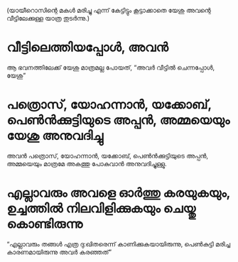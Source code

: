 (യായീറൊസിന്റെ മകൾ മരിച്ചു എന്ന് കേട്ടിട്ടും കൂട്ടാക്കാതെ യേശു അവന്റെ വീട്ടിലേക്കുള്ള യാത്ര തുടർന്നു.)
# വീട്ടിലെത്തിയപ്പോൾ, അവൻ
ആ ഭവനത്തിലേക്ക് യേശു മാത്രമല്ല പോയത്, “അവർ വീട്ടിൽ ചെന്നപ്പോൾ, യേശു” 
# പത്രൊസ്, യോഹന്നാൻ, യക്കോബ്, പെൺൻക്കുട്ടിയുടെ അപ്പൻ, അമ്മയെയും യേശു അനുവദിച്ചു
അവൻ പത്രൊസ്, യോഹന്നാൻ, യക്കോബ്, പെൺൻക്കുട്ടിയുടെ അപ്പൻ, അമ്മയെയും മാത്രമേ അകത്തു പോകുവാൻ അനുവദിച്ചുള്ളു.
# എല്ലാവരും അവളെ ഓർത്തു കരയുകയും, ഉച്ചത്തിൽ നിലവിളിക്കുകയും ചെയ്തു കൊണ്ടിരുന്നു
“എല്ലാവരും തങ്ങൾ എത്ര ദു:ഖിതരെന്ന് കാണിക്കുകയായിരുന്നു, പെൺകുട്ടി മരിച്ച കാരണമായിരുന്നു അവർ കരഞ്ഞത്”
